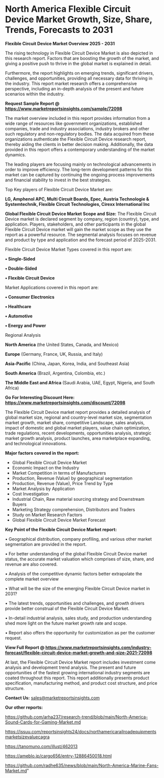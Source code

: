 # North America Flexible Circuit Device Market Growth, Size, Share, Trends, Forecasts to 2031

<Strong> Flexible Circuit Device Market Overview 2025 - 2031</strong>

The rising technology in Flexible Circuit Device Market is also depicted in this research report. Factors that are boosting the growth of the market, and giving a positive push to thrive in the global market is explained in detail.

Furthermore, the report highlights on emerging trends, significant drivers, challenges, and opportunities, providing all necessary data for thriving in the industry. This report market research offers a comprehensive perspective, including an in-depth analysis of the present and future scenarios within the industry.

<strong>Request Sample Report @ <a href=https://www.marketreportsinsights.com/sample/72098>https://www.marketreportsinsights.com/sample/72098</a></strong>

The market overview included in this report provides information from a wide range of resources like government organizations, established companies, trade and industry associations, industry brokers and other such regulatory and non-regulatory bodies. The data acquired from these organizations authenticate the Flexible Circuit Device research report, thereby aiding the clients in better decision making. Additionally, the data provided in this report offers a contemporary understanding of the market dynamics.

The leading players are focusing mainly on technological advancements in order to improve efficiency. The long-term development patterns for this market can be captured by continuing the ongoing process improvements and financial stability to invest in the best strategies.

Top Key players of Flexible Circuit Device Market are:

<strong>LG, Amphenol APC, Multi Circuit Boards, Epec, Austria Technologie & Systemtechnik, Flexible Circuit Technologies, Cirexx International Inc</strong>

<strong><b>Global Flexible Circuit Device Market Scope and Size:</b></strong>
The Flexible Circuit Device market is declared segment by company, region (country), type, and application. Players, stakeholders, and other participants in the global Flexible Circuit Device market will gain the market scope as they use the report as a powerful resource. The segmental analysis focuses on revenue and product by type and application and the forecast period of 2025-2031.

Flexible Circuit Device Market Types covered in this report are:

<strong>• Single-Sided

• Double-Sided

• Flexible Circuit Device</strong>

Market Applications covered in this report are:

<strong>• Consumer Electronics

• Healthcare

• Automotive

• Energy and Power</strong> 

Regional Analysis

<strong>North America</strong> (the United States, Canada, and Mexico)

<strong>Europe</strong> (Germany, France, UK, Russia, and Italy)

<strong>Asia-Pacific</strong> (China, Japan, Korea, India, and Southeast Asia)

<strong>South America</strong> (Brazil, Argentina, Colombia, etc.)

<strong>The Middle East and Africa</strong> (Saudi Arabia, UAE, Egypt, Nigeria, and South Africa)

<strong>Go For Interesting Discount Here: <a href=https://www.marketreportsinsights.com/discount/72098>https://www.marketreportsinsights.com/discount/72098</a></strong>

The Flexible Circuit Device market report provides a detailed analysis of global market size, regional and country-level market size, segmentation market growth, market share, competitive Landscape, sales analysis, impact of domestic and global market players, value chain optimization, trade regulations, recent developments, opportunities analysis, strategic market growth analysis, product launches, area marketplace expanding, and technological innovations.

<strong><b>Major factors covered in the report:</b></strong>
<ul>
  <li>Global Flexible Circuit Device Market </li>
  <li>Economic Impact on the Industry</li>
  <li>Market Competition in terms of Manufacturers</li>
  <li>Production, Revenue (Value) by geographical segmentation</li>
  <li>Production, Revenue (Value), Price Trend by Type</li>
  <li>Market Analysis by Application</li>
  <li>Cost Investigation</li>
  <li>Industrial Chain, Raw material sourcing strategy and Downstream Buyers</li>
  <li>Marketing Strategy comprehension, Distributors and Traders</li>
  <li>Study on Market Research Factors</li>
  <li>Global Flexible Circuit Device Market Forecast</li>
</ul>

<strong><b>Key Point of the Flexible Circuit Device Market report:</b></strong>

• Geographical distribution, company profiling, and various other market segmentation are provided in the report.

• For better understanding of the global Flexible Circuit Device market status, the accurate market valuation which comprises of size, share, and revenue are also covered.

• Analysis of the competitive dynamic factors better extrapolate the complete market overview

• What will be the size of the emerging Flexible Circuit Device market in 2031?

• The latest trends, opportunities and challenges, and growth drivers provide better construal of the Flexible Circuit Device Market.

• In-detail industrial analysis, sales study, and production understanding shed more light on the future market growth rate and scope.

• Report also offers the opportunity for customization as per the customer request.

<strong><b>View Full Report @ <a href=https://www.marketreportsinsights.com/industry-forecast/flexible-circuit-device-market-growth-and-size-2021-72098>https://www.marketreportsinsights.com/industry-forecast/flexible-circuit-device-market-growth-and-size-2021-72098</a></b></strong>


At last, the Flexible Circuit Device Market report includes investment come analysis and development trend analysis. The present and future opportunities of the fastest growing international industry segments are coated throughout this report. This report additionally presents product specification, manufacturing method, and product cost structure, and price structure.

<strong>Contact Us:</strong>
sales@marketreportsinsights.com

<strong>Our other reports:</strong>

<a href=https://github.com/arha237/research-trend/blob/main/North-America-Sound-Cards-for-Gaming-Market.md>https://github.com/arha237/research-trend/blob/main/North-America-Sound-Cards-for-Gaming-Market.md</a>

<a href=https://issuu.com/reportsinsights24/docs/northamericarailroadequipmentsmarketsizevaluecagra>https://issuu.com/reportsinsights24/docs/northamericarailroadequipmentsmarketsizevaluecagra</a>

<a href=https://tanomuno.com/illust/462013>https://tanomuno.com/illust/462013</a>

<a href=https://ameblo.jp/cargo656/entry-12886450018.html>https://ameblo.jp/cargo656/entry-12886450018.html</a>

<a href=https://github.com/radhe635/news/blob/main/North-America-Marine-Fans-Market.md>https://github.com/radhe635/news/blob/main/North-America-Marine-Fans-Market.md</a>"
